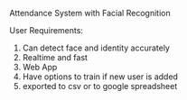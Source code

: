 Attendance System with Facial Recognition

User Requirements:
1. Can detect face and identity accurately
2. Realtime and fast
3. Web App 
4. Have options to train if new user is added
5. exported to csv or to google spreadsheet



